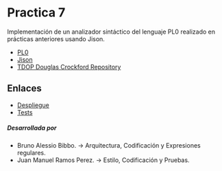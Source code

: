 Practica 7
=========

Implementación de un analizador sintáctico del lenguaje PL0 realizado en prácticas anteriores usando Jison.
  - [PL0][1]
  - [Jison][2]
  - [TDOP Douglas Crockford Repository][3]

Enlaces
--------------

  - [Despliegue][3] 
  - [Tests][4]

##### Desarrollada por

* Bruno Alessio Bibbo. -> Arquitectura, Codificación y Expresiones regulares.
* Juan Manuel Ramos Perez. -> Estilo, Codificación y Pruebas.

[1]:http://en.wikipedia.org/wiki/Recursive_descent_parser#Example_parser
[2]:http://zaach.github.io/jison/
[3]:http://prct7-pl0-jison.herokuapp.com/
[4]:http://prct7-pl0-jison.herokuapp.com/tests